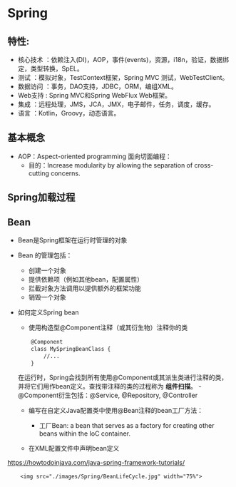 # Spring
## 特性:
- 核心技术 ：依赖注入(DI)，AOP，事件(events)，资源，i18n，验证，数据绑定，类型转换，SpEL。
- 测试 ：模拟对象，TestContext框架，Spring MVC 测试，WebTestClient。
- 数据访问 ：事务，DAO支持，JDBC，ORM，编组XML。
- Web支持 : Spring MVC和Spring WebFlux Web框架。
- 集成 ：远程处理，JMS，JCA，JMX，电子邮件，任务，调度，缓存。
- 语言 ：Kotlin，Groovy，动态语言。
## 基本概念
- AOP：Aspect-oriented programming 面向切面编程：
    - 目的：Increase modularity by allowing the separation of cross-cutting concerns.
## Spring加载过程


## Bean 
- Bean是Spring框架在运行时管理的对象
- Bean 的管理包括：
    - 创建一个对象
    - 提供依赖项（例如其他bean，配置属性）
    - 拦截对象方法调用以提供额外的框架功能
    - 销毁一个对象

- 如何定义Spring bean
    - 使用构造型@Component注释（或其衍生物）注释你的类
    ```
        @Component
        class MySpringBeanClass {
            //...
        }
    ```
    在运行时，Spring会找到所有使用@Component或其派生类进行注释的类，并将它们用作bean定义。查找带注释的类的过程称为 **组件扫描**。
        - @Component衍生包括：@Service, @Repository, @Controller
    - 编写在自定义Java配置类中使用@Bean注释的bean工厂方法：
        - 工厂Bean: a bean that serves as a factory for creating other beans within the IoC container.

    - 在XML配置文件中声明bean定义


https://howtodoinjava.com/java-spring-framework-tutorials/



        <img src="./images/Spring/BeanLifeCycle.jpg" width="75%">